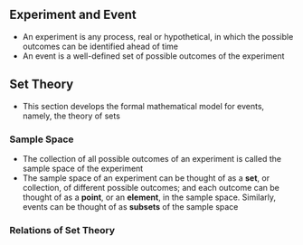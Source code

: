 ## Experiment and Event

- An experiment is any process, real or hypothetical, in which the possible outcomes can be identified ahead of time
- An event is a well-defined set of possible outcomes of the experiment

## Set Theory

- This section develops the formal mathematical model for events, namely, the theory of sets

### Sample Space

- The collection of all possible outcomes of an experiment is called the sample space of the experiment
- The sample space of an experiment can be thought of as a **set**, or collection, of different possible outcomes; and each outcome can be thought of as a **point**, or an **element**, in the sample space. Similarly, events can be thought of as **subsets** of the sample space

### Relations of Set Theory


